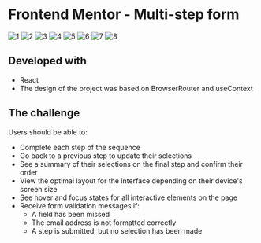 # Frontend Mentor - Multi-step form

![1](./screenshots/Form.png) ![2](./screenshots/Step2-Monthly.png)
![3](./screenshots/Step3-Monthly.png) ![4](./screenshots/Step4-Monthly.png)
![5](./screenshots/Thanks.png) ![6](./screenshots/Step2-Yearly_mobile.png)
![7](./screenshots/Step3-Yearly_mobile.png)
![8](./screenshots/Step4-Yearly_mobile.png)

## Developed with

- React
- The design of the project was based on BrowserRouter and useContext

## The challenge

Users should be able to:

- Complete each step of the sequence
- Go back to a previous step to update their selections
- See a summary of their selections on the final step and confirm their order
- View the optimal layout for the interface depending on their device's screen
  size
- See hover and focus states for all interactive elements on the page
- Receive form validation messages if:
  - A field has been missed
  - The email address is not formatted correctly
  - A step is submitted, but no selection has been made

